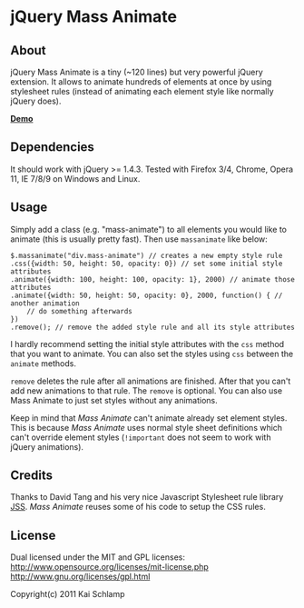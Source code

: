 # jQuery Mass Animate

## About

jQuery Mass Animate is a tiny (~120 lines) but very powerful jQuery extension.
It allows to animate hundreds of elements at once by using stylesheet rules
(instead of animating each element style like normally jQuery does).

[**Demo**](http://medihack.github.com/jquery-massanimate/demo/demo.html)

## Dependencies

It should work with jQuery >= 1.4.3. Tested with Firefox 3/4, Chrome, Opera 11, IE 7/8/9 on Windows and Linux.


## Usage

Simply add a class (e.g. "mass-animate") to all elements you would like to animate (this is usually pretty fast).
Then use `massanimate` like below:

    $.massanimate("div.mass-animate") // creates a new empty style rule
	.css({width: 50, height: 50, opacity: 0}) // set some initial style attributes
	.animate({width: 100, height: 100, opacity: 1}, 2000) // animate those attributes
	.animate({width: 50, height: 50, opacity: 0}, 2000, function() { // another animation
		// do something afterwards
	})
	.remove(); // remove the added style rule and all its style attributes

I hardly recommend setting the initial style attributes with the `css` method that you want to animate. You can also
set the styles using `css` between the `animate` methods.

`remove` deletes the rule after all animations are finished. After that you can't add new animations to that rule. The
`remove` is optional. You can also use Mass Animate to just set styles without any animations.

Keep in mind that *Mass Animate* can't animate already set element styles. This is because *Mass Animate* uses normal style
sheet definitions which can't override element styles (`!important` does not seem to work with jQuery animations).


## Credits

Thanks to David Tang and his very nice Javascript Stylesheet rule library [JSS](https://github.com/Box9/jss).
*Mass Animate* reuses some of his code to setup the CSS rules.

## License

Dual licensed under the MIT and GPL licenses: http://www.opensource.org/licenses/mit-license.php http://www.gnu.org/licenses/gpl.html

Copyright(c) 2011 Kai Schlamp
